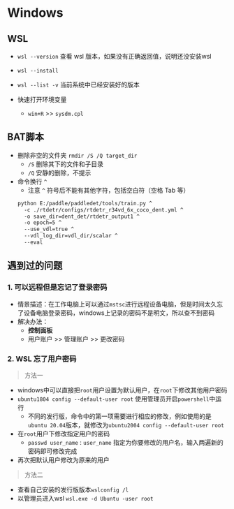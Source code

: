 # Windows

## WSL

- `wsl --version`  查看 wsl 版本，如果没有正确返回值，说明还没安装wsl
- `wsl --install`
- `wsl --list -v` 当前系统中已经安装好的版本

- 快速打开环境变量
  - `win+R`  >> `sysdm.cpl`
  
## BAT脚本

- 删除非空的文件夹 `rmdir /S /Q target_dir`
  - `/S` 删除其下的文件和子目录
  - `/Q` 安静的删除，不提示
- 命令换行 `^`
  - 注意 `^` 符号后不能有其他字符，包括空白符（空格 Tab 等）
  ```bash
  python E:/paddle/paddledet/tools/train.py ^
    -c ./rtdetr/configs/rtdetr_r34vd_6x_coco_dent.yml ^
    -o save_dir=dent_det/rtdetr_output1 ^
    -o epoch=5 ^
    --use_vdl=true ^
    --vdl_log_dir=vdl_dir/scalar ^
    --eval
  ```

## 遇到过的问题

### 1. 可以远程但是忘记了登录密码

- 情景描述：在工作电脑上可以通过`mstsc`进行远程设备电脑，但是时间太久忘了设备电脑登录密码，windows上记录的密码不是明文，所以查不到密码
- 解决办法：
  - **控制面板**
  - 用户账户 >> 管理账户 >> 更改密码

### 2. WSL 忘了用户密码

> 方法一

- windows中可以直接把`root`用户设置为默认用户，在`root`下修改其他用户密码
- `ubuntu1804 config --default-user root`  使用管理员开启`powershell`中运行
  - 不同的发行版，命令中的第一项需要进行相应的修改，例如使用的是`ubuntu 20.04`版本，就修改为`ubuntu2004 config --default-user root`
- 在`root`用户下修改指定用户的密码
  - `passwd user_name` : `user_name` 指定为你要修改的用户名，输入两遍新的密码即可修改完成
- 再次把默认用户修改为原来的用户

> 方法二

- 查看自己安装的发行版版本`wslconfig /l`
- 以管理员进入wsl `wsl.exe -d Ubuntu -user root`
